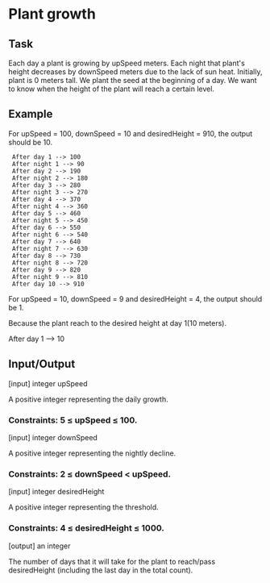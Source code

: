 # Plant growth

## Task
Each day a plant is growing by upSpeed meters. Each night that plant's height decreases by downSpeed meters due to the lack of sun heat. Initially, plant is 0 meters tall. We plant the seed at the beginning of a day. We want to know when the height of the plant will reach a certain level.

## Example
For upSpeed = 100, downSpeed = 10 and desiredHeight = 910, the output should be 10.
```
 After day 1 --> 100
 After night 1 --> 90
 After day 2 --> 190
 After night 2 --> 180
 After day 3 --> 280
 After night 3 --> 270
 After day 4 --> 370
 After night 4 --> 360
 After day 5 --> 460
 After night 5 --> 450
 After day 6 --> 550
 After night 6 --> 540
 After day 7 --> 640
 After night 7 --> 630
 After day 8 --> 730
 After night 8 --> 720
 After day 9 --> 820
 After night 9 --> 810
 After day 10 --> 910 
```
For upSpeed = 10, downSpeed = 9 and desiredHeight = 4, the output should be 1.

Because the plant reach to the desired height at day 1(10 meters).

 After day 1 --> 10
## Input/Output
[input] integer upSpeed

A positive integer representing the daily growth.

### Constraints: 5 ≤ upSpeed ≤ 100.

[input] integer downSpeed

A positive integer representing the nightly decline.

### Constraints: 2 ≤ downSpeed < upSpeed.

[input] integer desiredHeight

A positive integer representing the threshold.

### Constraints: 4 ≤ desiredHeight ≤ 1000.

[output] an integer

The number of days that it will take for the plant to reach/pass desiredHeight (including the last day in the total count).